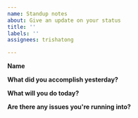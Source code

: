 ```yaml
---
name: Standup notes
about: Give an update on your status
title: ''
labels: ''
assignees: trishatong

---
```


**Name**

**What did you accomplish yesterday?**

**What will you do today?**

**Are there any issues you're running into?**
